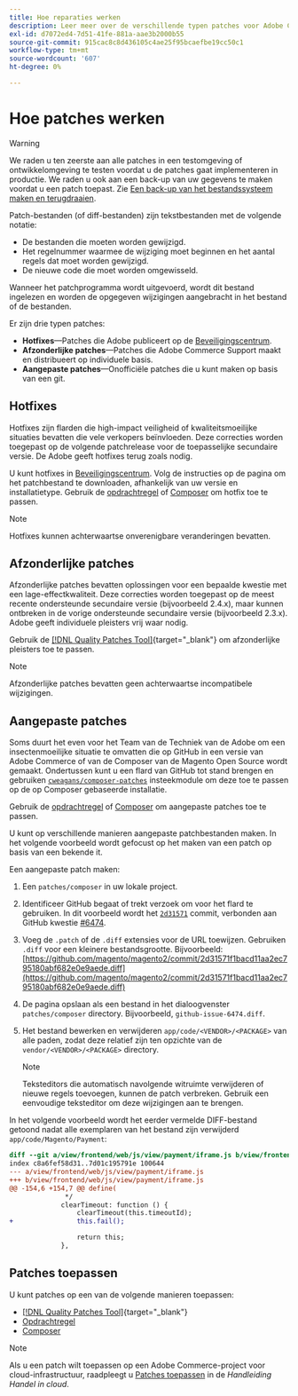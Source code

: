 ```yaml
---
title: Hoe reparaties werken
description: Leer meer over de verschillende typen patches voor Adobe Commerce en Magento Open Source en hoe ze werken.
exl-id: d7072ed4-7d51-41fe-881a-aae3b2000b55
source-git-commit: 915cac8c8d436105c4ae25f95bcaefbe19cc50c1
workflow-type: tm+mt
source-wordcount: '607'
ht-degree: 0%

---
```


# Hoe patches werken

>[!WARNING]
>
>We raden u ten zeerste aan alle patches in een testomgeving of ontwikkelomgeving te testen voordat u de patches gaat implementeren in productie. We raden u ook aan een back-up van uw gegevens te maken voordat u een patch toepast. Zie [Een back-up van het bestandssysteem maken en terugdraaien](../../installation/tutorials/backup.md).

Patch-bestanden (of diff-bestanden) zijn tekstbestanden met de volgende notatie:

- De bestanden die moeten worden gewijzigd.
- Het regelnummer waarmee de wijziging moet beginnen en het aantal regels dat moet worden gewijzigd.
- De nieuwe code die moet worden omgewisseld.

Wanneer het patchprogramma wordt uitgevoerd, wordt dit bestand ingelezen en worden de opgegeven wijzigingen aangebracht in het bestand of de bestanden.

Er zijn drie typen patches:

- **Hotfixes**—Patches die Adobe publiceert op de [Beveiligingscentrum](https://magento.com/security/patches).
- **Afzonderlijke patches**—Patches die Adobe Commerce Support maakt en distribueert op individuele basis.
- **Aangepaste patches**—Onofficiële patches die u kunt maken op basis van een git.

## Hotfixes

Hotfixes zijn flarden die high-impact veiligheid of kwaliteitsmoeilijke situaties bevatten die vele verkopers beïnvloeden. Deze correcties worden toegepast op de volgende patchrelease voor de toepasselijke secundaire versie. De Adobe geeft hotfixes terug zoals nodig.

U kunt hotfixes in [Beveiligingscentrum](https://magento.com/security/patches). Volg de instructies op de pagina om het patchbestand te downloaden, afhankelijk van uw versie en installatietype. Gebruik de [opdrachtregel](../patches/apply.md#) of [Composer](../patches/apply.md) om hotfix toe te passen.

>[!NOTE]
>
>Hotfixes kunnen achterwaartse onverenigbare veranderingen bevatten.

## Afzonderlijke patches

Afzonderlijke patches bevatten oplossingen voor een bepaalde kwestie met een lage-effectkwaliteit. Deze correcties worden toegepast op de meest recente ondersteunde secundaire versie (bijvoorbeeld 2.4.x), maar kunnen ontbreken in de vorige ondersteunde secundaire versie (bijvoorbeeld 2.3.x). Adobe geeft individuele pleisters vrij waar nodig.

Gebruik de [[!DNL Quality Patches Tool]](https://experienceleague.adobe.com/tools/commerce-quality-patches/index.html){target="_blank"} om afzonderlijke pleisters toe te passen.

>[!NOTE]
>
>Afzonderlijke patches bevatten geen achterwaartse incompatibele wijzigingen.

## Aangepaste patches

Soms duurt het even voor het Team van de Techniek van de Adobe om een insectenmoeilijke situatie te omvatten die op GitHub in een versie van Adobe Commerce of van de Composer van de Magento Open Source wordt gemaakt. Ondertussen kunt u een flard van GitHub tot stand brengen en gebruiken [`cweagans/composer-patches`](https://github.com/cweagans/composer-patches/) insteekmodule om deze toe te passen op de op Composer gebaseerde installatie.

Gebruik de [opdrachtregel](apply.md#command-line) of [Composer](apply.md#composer) om aangepaste patches toe te passen.

U kunt op verschillende manieren aangepaste patchbestanden maken. In het volgende voorbeeld wordt gefocust op het maken van een patch op basis van een bekende it.

Een aangepaste patch maken:

1. Een `patches/composer` in uw lokale project.
1. Identificeer GitHub begaat of trekt verzoek om voor het flard te gebruiken. In dit voorbeeld wordt het [`2d31571`](https://github.com/magento/magento2/commit/2d31571f1bacd11aa2ec795180abf682e0e9aede) commit, verbonden aan GitHub kwestie [#6474](https://github.com/magento/magento2/issues/6474).
1. Voeg de `.patch` of de `.diff` extensies voor de URL toewijzen. Gebruiken `.diff` voor een kleinere bestandsgrootte. Bijvoorbeeld: [https://github.com/magento/magento2/commit/2d31571f1bacd11aa2ec795180abf682e0e9aede.diff](https://github.com/magento/magento2/commit/2d31571f1bacd11aa2ec795180abf682e0e9aede.diff)
1. De pagina opslaan als een bestand in het dialoogvenster `patches/composer` directory. Bijvoorbeeld, `github-issue-6474.diff`.
1. Het bestand bewerken en verwijderen `app/code/<VENDOR>/<PACKAGE>` van alle paden, zodat deze relatief zijn ten opzichte van de `vendor/<VENDOR>/<PACKAGE>` directory.

   >[!NOTE]
   >
   >Teksteditors die automatisch navolgende witruimte verwijderen of nieuwe regels toevoegen, kunnen de patch verbreken. Gebruik een eenvoudige teksteditor om deze wijzigingen aan te brengen.

In het volgende voorbeeld wordt het eerder vermelde DIFF-bestand getoond nadat alle exemplaren van het bestand zijn verwijderd `app/code/Magento/Payment`:

```diff
diff --git a/view/frontend/web/js/view/payment/iframe.js b/view/frontend/web/js/view/payment/iframe.js
index c8a6fef58d31..7d01c195791e 100644
--- a/view/frontend/web/js/view/payment/iframe.js
+++ b/view/frontend/web/js/view/payment/iframe.js
@@ -154,6 +154,7 @@ define(
              */
             clearTimeout: function () {
                 clearTimeout(this.timeoutId);
+                this.fail();

                 return this;
             },
```

## Patches toepassen

U kunt patches op een van de volgende manieren toepassen:

- [[!DNL Quality Patches Tool]](https://experienceleague.adobe.com/tools/commerce-quality-patches/index.html){target="_blank"}
- [Opdrachtregel](/help/upgrade/patches/apply.md#command-line)
- [Composer](/help/upgrade/patches/apply.md#composer)

>[!NOTE]
>
>Als u een patch wilt toepassen op een Adobe Commerce-project voor cloud-infrastructuur, raadpleegt u [Patches toepassen](https://experienceleague.adobe.com/docs/commerce-cloud-service/user-guide/develop/upgrade/apply-patches.html) in de _Handleiding Handel in cloud_.

